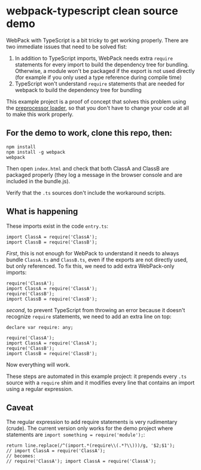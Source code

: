 # webpack-typescript clean source demo

WebPack with TypeScript is a bit tricky to get working properly. There are two immediate issues that need to be solved fist:

1. In addition to TypeScript imports, WebPack needs extra `require` statements for every import to build the dependency tree for bundling. Otherwise, a module won't be packaged if the export is not used directly (for example if you only used a type reference during compile time)
2. TypeScript won't understand `require` statements that are needed for webpack to build the dependency tree for bundling

This example project is a proof of concept that solves this problem using the [preprocessor loader](https://github.com/artificialtrends/preprocess-loader), so that you don't have to change your code at all to make this work properly.

## For the demo to work, clone this repo, then:
```
npm install
npm install -g webpack
webpack
```

Then open `index.html` and check that both ClassA and ClassB are packaged properly (they log a message in the browser console and are included in the bundle.js).

Verify that the `.ts` sources don't include the workaround scripts.

## What is happening

These imports exist in the code `entry.ts`:

```
import ClassA = require('ClassA');
import ClassB = require('ClassB');
```

*First*, this is not enough for WebPack to understand it needs to always bundle `ClassA.ts` and `ClassB.ts`, even if the exports are not directly used, but only referenced. To fix this, we need to add extra WebPack-only imports:

```
require('ClassA'); 
import ClassA = require('ClassA');
require('ClassB'); 
import ClassB = require('ClassB');
```

*second*, to prevent TypeScript from throwing an error because it doesn't recognize `require` statements, we need to add an extra line on top:

```
declare var require: any;

require('ClassA'); 
import ClassA = require('ClassA');
require('ClassB'); 
import ClassB = require('ClassB');
```

Now everything will work. 

These steps are automated in this example project: it prepends every `.ts` source with a `require` shim and it modifies every line that contains an import using a regular expression.

## Caveat

The regular expression to add require statements is very rudimentary (crude). The current version only works for the demo project where statements are `import something = require('module');`:

```
return line.replace(/^(import.*(require\\(.*?\\)))/g, '$2;$1');
// import ClassA = require('ClassA');
// becomes:
// require('ClassA'); import ClassA = require('ClassA');
```
